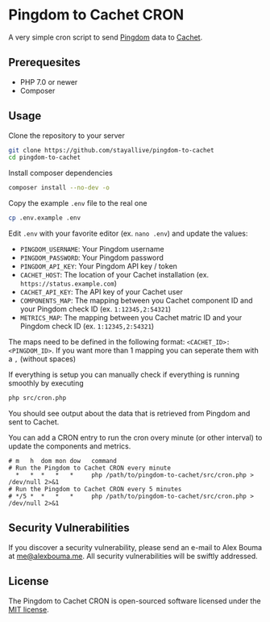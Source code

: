 # Pingdom to Cachet CRON

A very simple cron script to send [Pingdom](https://www.pingdom.com/) data to [Cachet](https://cachethq.io/).


## Prerequesites

* PHP 7.0 or newer
* Composer

## Usage

Clone the repository to your server

```bash
git clone https://github.com/stayallive/pingdom-to-cachet
cd pingdom-to-cachet
```

Install composer dependencies

```bash
composer install --no-dev -o
```

Copy the example `.env` file to the real one

```bash
cp .env.example .env
```

Edit `.env` with your favorite editor (ex. `nano .env`) and update the values:

* `PINGDOM_USERNAME`: Your Pingdom username
* `PINGDOM_PASSWORD`: Your Pingdom password
* `PINGDOM_API_KEY`: Your Pingdom API key / token
* `CACHET_HOST`: The location of your Cachet installation (ex. `https://status.example.com`)
* `CACHET_API_KEY`: The API key of your Cachet user
* `COMPONENTS_MAP`: The mapping between you Cachet component ID and your Pingdom check ID (ex. `1:12345,2:54321`)
* `METRICS_MAP`: The mapping between you Cachet matric ID and your Pingdom check ID (ex. `1:12345,2:54321`)

The maps need to be defined in the following format: `<CACHET_ID>:<PINGDOM_ID>`.
If you want more than 1 mapping you can seperate them with a `,` (without spaces)

If everything is setup you can manually check if everything is running smoothly by executing

```bash
php src/cron.php
```

You should see output about the data that is retrieved from Pingdom and sent to Cachet.

You can add a CRON entry to run the cron overy minute (or other interval) to update the components and metrics.

```
# m   h  dom mon dow   command
# Run the Pingdom to Cachet CRON every minute
  *   *  *   *   *     php /path/to/pingdom-to-cachet/src/cron.php > /dev/null 2>&1
# Run the Pingdom to Cachet CRON every 5 minutes
# */5 *  *   *   *     php /path/to/pingdom-to-cachet/src/cron.php > /dev/null 2>&1
```


## Security Vulnerabilities

If you discover a security vulnerability, please send an e-mail to Alex Bouma at me@alexbouma.me. All security vulnerabilities will be swiftly addressed.


## License

The Pingdom to Cachet CRON is open-sourced software licensed under the [MIT license](http://opensource.org/licenses/MIT).
